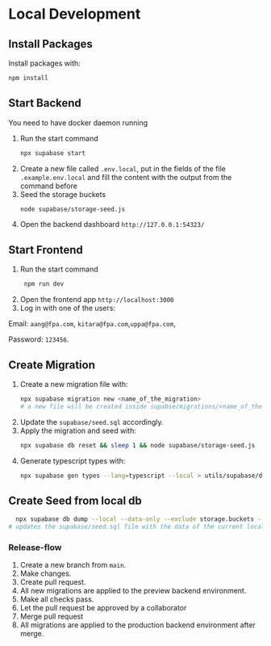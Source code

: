 # Local Development

## Install Packages

Install packages with:
```bash
npm install
```

## Start Backend

You need to have docker daemon running

1. Run the start command
    ```bash
    npx supabase start
    ```
2. Create a new file called `.env.local`, put in the fields of the file `.example.env.local` and fill the content with
   the output from the command before
3. Seed the storage buckets
    ```bash
    node supabase/storage-seed.js
    ```
4. Open the backend dashboard
   `http://127.0.0.1:54323/`

## Start Frontend

1. Run the start command
   ```bash
    npm run dev
    ```
2. Open the frontend app
   `http://localhost:3000`
3. Log in with one of the users:

Email: `aang@fpa.com`, `kitara@fpa.com`,`uppa@fpa.com`, 

Password: `123456`.



## Create Migration

1. Create a new migration file with:
    ```bash
    npx supabase migration new <name_of_the_migration>
    # a new file will be created inside supabse/migrations/<name_of_the_migration>.sql 
    ```
2. Update the `supabase/seed.sql` accordingly.
3. Apply the migration and seed with:
    ```bash
    npx supabase db reset && sleep 1 && node supabase/storage-seed.js
    ```
4. Generate typescript types with:
    ```bash
    npx supabase gen types --lang=typescript --local > utils/supabase/database.types.ts
    ```

## Create Seed from local db

```bash
  npx supabase db dump --local --data-only --exclude storage.buckets --file supabase/seed.sql
# updates the supabase/seed.sql file with the data of the current local database
```


### Release-flow

1. Create a new branch from `main`.
2. Make changes.
3. Create pull request.
4. All new migrations are applied to the preview backend environment.
5. Make all checks pass.
6. Let the pull request be approved by a collaborator
7. Merge pull request
8. All migrations are applied to the production backend environment after merge.